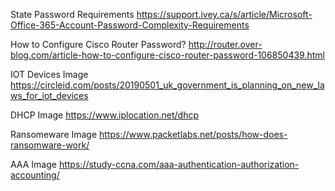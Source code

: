 State Password Requirements
https://support.ivey.ca/s/article/Microsoft-Office-365-Account-Password-Complexity-Requirements

How to Configure Cisco Router Password?
http://router.over-blog.com/article-how-to-configure-cisco-router-password-106850439.html

IOT Devices Image
https://circleid.com/posts/20190501_uk_government_is_planning_on_new_laws_for_iot_devices

DHCP Image
https://www.iplocation.net/dhcp

Ransomeware Image
https://www.packetlabs.net/posts/how-does-ransomware-work/

AAA Image
https://study-ccna.com/aaa-authentication-authorization-accounting/
